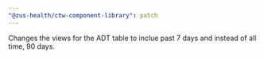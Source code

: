 ```yaml
---
"@zus-health/ctw-component-library": patch
---
```


Changes the views for the ADT table to inclue past 7 days and instead of all time, 90 days.
